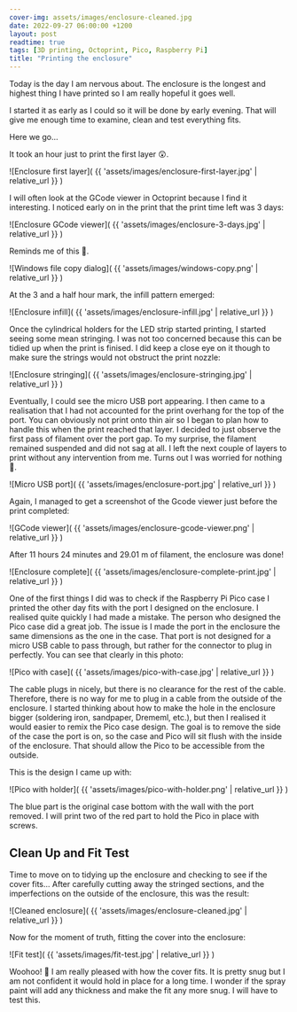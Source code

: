 ```yaml
---
cover-img: assets/images/enclosure-cleaned.jpg
date: 2022-09-27 06:00:00 +1200
layout: post
readtime: true
tags: [3D printing, Octoprint, Pico, Raspberry Pi]
title: "Printing the enclosure"
---
```


​Today is the day I am nervous about. The enclosure is the longest and highest thing I have printed so I am really hopeful it goes well.

I started it as early as I could so it will be done by early evening. That will give me enough time to examine, clean and test everything fits.

Here we go…

It took an hour just to print the first layer 😲.

![Enclosure first layer]( {{ 'assets/images/enclosure-first-layer.jpg' | relative_url }} )

I will often look at the GCode viewer in Octoprint because I find it interesting. I noticed early on in the print that the print time left was 3 days:

![Enclosure GCode viewer]( {{ 'assets/images/enclosure-3-days.jpg' | relative_url }} )

Reminds me of this 🤣.

![Windows file copy dialog]( {{ 'assets/images/windows-copy.png' | relative_url }} )

At the 3 and a half hour mark, the infill pattern emerged:

![Enclosure infill]( {{ 'assets/images/enclosure-infill.jpg' | relative_url }} )

Once the cylindrical holders for the LED strip started printing, I started seeing some mean stringing. I was not too concerned because this can be tidied up when the print is finised. I did keep a close eye on it though to make sure the strings would not obstruct the print nozzle:

![Enclosure stringing]( {{ 'assets/images/enclosure-stringing.jpg' | relative_url }} )

Eventually, I could see the micro USB port appearing. I then came to a realisation that I had not accounted for the print overhang for the top of the port. You can obviously not print onto thin air so I began to plan how to handle this when the print reached that layer. I decided to just observe the first pass of filament over the port gap. To my surprise, the filament remained suspended and did not sag at all. I left the next couple of layers to print without any intervention from me. Turns out I was worried for nothing 🥹.

![Micro USB port]( {{ 'assets/images/enclosure-port.jpg' | relative_url }} )

Again, I managed to get a screenshot of the Gcode viewer just before the print completed:

![GCode viewer]( {{ 'assets/images/enclosure-gcode-viewer.png' | relative_url }} )

After 11 hours 24 minutes and 29.01 m of filament, the enclosure was done!

![Enclosure complete]( {{ 'assets/images/enclosure-complete-print.jpg' | relative_url }} )

One of the first things I did was to check if the Raspberry Pi Pico case I printed the other day fits with the port I designed on the enclosure. I realised quite quickly I had made a mistake. The person who designed the Pico case did a great job. The issue is I made the port in the enclosure the same dimensions as the one in the case. That port is not designed for a micro USB cable to pass through, but rather for the connector to plug in perfectly. You can see that clearly in this photo:

![Pico with case]( {{ 'assets/images/pico-with-case.jpg' | relative_url }} )

The cable plugs in nicely, but there is no clearance for the rest of the cable. Therefore, there is no way for me to plug in a cable from the outside of the enclosure. I started thinking about how to make the hole in the enclosure bigger (soldering iron, sandpaper, Drememl, etc.), but then I realised it would easier to remix the Pico case design. The goal is to remove the side of the case the port is on, so the case and Pico will sit flush with the inside of the enclosure. That should allow the Pico to be accessible from the outside.

This is the design I came up with:

![Pico with holder]( {{ 'assets/images/pico-with-holder.png' | relative_url }} )

The blue part is the original case bottom with the wall with the port removed. I will print two of the red part to hold the Pico in place with screws.

## Clean Up and Fit Test

Time to move on to tidying up the enclosure and checking to see if the cover fits... After carefully cutting away the stringed sections, and the imperfections on the outside of the enclosure, this was the result:

![Cleaned enclosure]( {{ 'assets/images/enclosure-cleaned.jpg' | relative_url }} )

Now for the moment of truth, fitting the cover into the enclosure:

![Fit test]( {{ 'assets/images/fit-test.jpg' | relative_url }} )

Woohoo! 🥳 I am really pleased with how the cover fits. It is pretty snug but I am not confident it would hold in place for a long time. I wonder if the spray paint will add any thickness and make the fit any more snug. I will have to test this.
